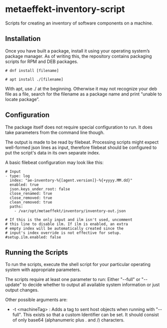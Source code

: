 # metaeffekt-inventory-script

Scripts for creating an inventory of software components on a machine.


## Installation

Once you have built a package, install it using your operating system’s package manager.
As of writing this, the repository contains packaging scripts for RPM and DEB packages.

`# dnf install [filename]`

`# apt install ./[filename]`

With apt, use ./ at the beginning. Otherwise it may not recognize your deb file as a file, search for the filename as a package name and print “unable to locate package”.

## Configuration

The package itself does not require special configuration to run. It does take parameters from the command line though.

The output is made to be read by filebeat.
Processing scripts might expect well-formed json lines as input, therefore filebeat should be configured to put the script's data in its own separate index.

A basic filebeat configuration may look like this:
```
# Input
- type: log
  index: "ae-inventory-%{[agent.version]}-%{+yyyy.MM.dd}"
  enabled: true
  json.keys_under_root: false
  close_renamed: true
  close_removed: true
  clean_removed: true
  paths:
    - /var/opt/metaeffekt/inventory/inventory-out.json

# If this is the only input and ilm isn't used, uncomment
# this line to disable ilm. If ilm is enabled, an extra
# empty index will be automatically created since the
# input's index override is not effective for setup.
#setup.ilm.enabled: false
```

## Running the Scripts

To run the scripts, execute the shell script for your particular operating system with appropriate parameters.

The scripts require at least one parameter to run: Either "--full" or "--update" to
decide whether to output all available system information or just output changes.

Other possible arguments are:
 - \-t \<machineTag\> : Adds a tag to sent host objects when running with "--full".
   This exists so that a custom Identifier can be set.
   It should consist of only base64 (alphanumeric plus . and /) characters.
